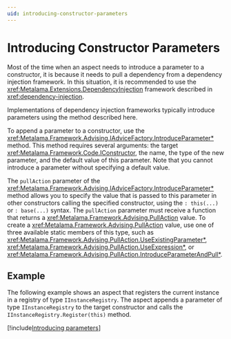 ```yaml
---
uid: introducing-constructor-parameters
---
```


# Introducing Constructor Parameters

Most of the time when an aspect needs to introduce a parameter to a constructor, it is because it needs to pull a dependency from a dependency injection framework. In this situation, it is recommended to use the <xref:Metalama.Extensions.DependencyInjection> framework described in <xref:dependency-injection>.

Implementations of dependency injection frameworks typically introduce parameters using the method described here.

To append a parameter to a constructor, use the <xref:Metalama.Framework.Advising.IAdviceFactory.IntroduceParameter*> method. This method requires several arguments: the target <xref:Metalama.Framework.Code.IConstructor>, the name, the type of the new parameter, and the default value of this parameter. Note that you cannot introduce a parameter without specifying a default value.

The `pullAction` parameter of the <xref:Metalama.Framework.Advising.IAdviceFactory.IntroduceParameter*> method allows you to specify the value that is passed to this parameter in other constructors calling the specified constructor, using the `: this(...)` or `: base(...)` syntax. The `pullAction` parameter must receive a function that returns a <xref:Metalama.Framework.Advising.PullAction> value. To create a <xref:Metalama.Framework.Advising.PullAction> value, use one of three available static members of this type, such as <xref:Metalama.Framework.Advising.PullAction.UseExistingParameter*>, <xref:Metalama.Framework.Advising.PullAction.UseExpression*>, or <xref:Metalama.Framework.Advising.PullAction.IntroduceParameterAndPull*>.

## Example

The following example shows an aspect that registers the current instance in a registry of type `IInstanceRegistry`. The aspect appends a parameter of type `IInstanceRegistry` to the target constructor and calls the `IInstanceRegistry.Register(this)` method.

[!include[Introducing parameters](../../../code/Metalama.Documentation.SampleCode.AspectFramework/IntroduceParameter.cs)]

